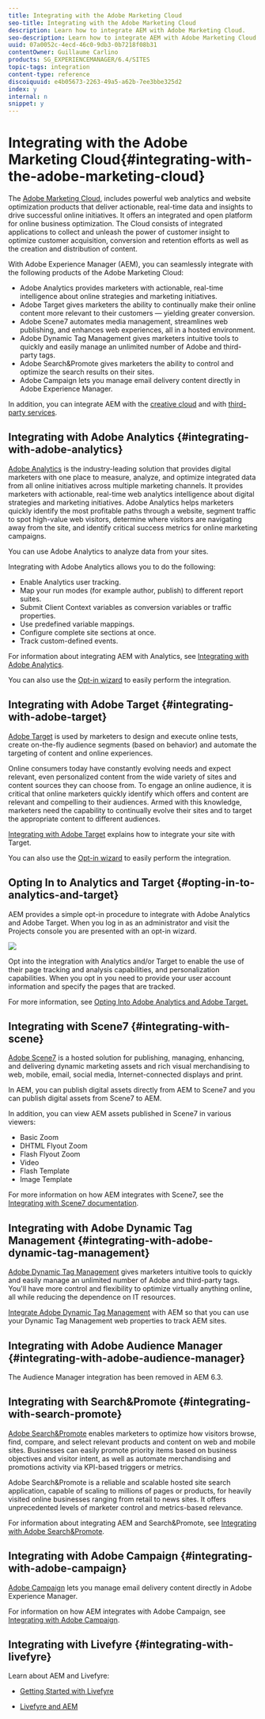 ```yaml
---
title: Integrating with the Adobe Marketing Cloud
seo-title: Integrating with the Adobe Marketing Cloud
description: Learn how to integrate AEM with Adobe Marketing Cloud.
seo-description: Learn how to integrate AEM with Adobe Marketing Cloud.
uuid: 07a0052c-4ecd-46c0-9db3-0b7218f08b31
contentOwner: Guillaume Carlino
products: SG_EXPERIENCEMANAGER/6.4/SITES
topic-tags: integration
content-type: reference
discoiquuid: e4b05673-2263-49a5-a62b-7ee3bbe325d2
index: y
internal: n
snippet: y
---
```


# Integrating with the Adobe Marketing Cloud{#integrating-with-the-adobe-marketing-cloud}

<!--
Comment Type: remark
Last Modified By: Alva Ware-Bevacqui (alvawb)
Last Modified Date: 2018-02-20T07:58:45.963-0500
<p>Information from this page should be on a Features or overview page. Do not delete content for now.</p>
-->

The [Adobe Marketing Cloud](http://www.adobe.com/solutions/digital-marketing.html), includes powerful web analytics and website optimization products that deliver actionable, real-time data and insights to drive successful online initiatives. It offers an integrated and open platform for online business optimization. The Cloud consists of integrated applications to collect and unleash the power of customer insight to optimize customer acquisition, conversion and retention efforts as well as the creation and distribution of content.

With Adobe Experience Manager (AEM), you can seamlessly integrate with the following products of the Adobe Marketing Cloud:

* Adobe Analytics provides marketers with actionable, real-time intelligence about online strategies and marketing initiatives.  
* Adobe Target gives marketers the ability to continually make their online content more relevant to their customers — yielding greater conversion.
* Adobe Scene7 automates media management, streamlines web publishing, and enhances web experiences, all in a hosted environment.
* Adobe Dynamic Tag Management gives marketers intuitive tools to quickly and easily manage an unlimited number of Adobe and third-party tags.
* Adobe Search&Promote gives marketers the ability to control and optimize the search results on their sites.  
* Adobe Campaign lets you manage email delivery content directly in Adobe Experience Manager.

In addition, you can integrate AEM with the [creative cloud](../../../sites/administering/using/creative-cloud.md) and with [third-party services](../../../sites/administering/using/third-party-services.md).

## Integrating with Adobe Analytics {#integrating-with-adobe-analytics}

[Adobe Analytics](http://www.omniture.com/en/products/analytics/sitecatalyst) is the industry-leading solution that provides digital marketers with one place to measure, analyze, and optimize integrated data from all online initiatives across multiple marketing channels. It provides marketers with actionable, real-time web analytics intelligence about digital strategies and marketing initiatives. Adobe Analytics helps marketers quickly identify the most profitable paths through a website, segment traffic to spot high-value web visitors, determine where visitors are navigating away from the site, and identify critical success metrics for online marketing campaigns.

You can use Adobe Analytics to analyze data from your sites.

Integrating with Adobe Analytics allows you to do the following:

* Enable Analytics user tracking.
* Map your run modes (for example author, publish) to different report suites.
* Submit Client Context variables as conversion variables or traffic properties.
* Use predefined variable mappings.
* Configure complete site sections at once.
* Track custom-defined events.

For information about integrating AEM with Analytics, see [Integrating with Adobe Analytics](../../../sites/administering/using/adobeanalytics.md).

You can also use the [Opt-in wizard](../../../sites/administering/using/opt-in.md) to easily perform the integration.

## Integrating with Adobe Target {#integrating-with-adobe-target}

[Adobe Target](http://www.omniture.com/en/products/conversion/test-and-target) is used by marketers to design and execute online tests, create on-the-fly audience segments (based on behavior) and automate the targeting of content and online experiences.

Online consumers today have constantly evolving needs and expect relevant, even personalized content from the wide variety of sites and content sources they can choose from. To engage an online audience, it is critical that online marketers quickly identify which offers and content are relevant and compelling to their audiences. Armed with this knowledge, marketers need the capability to continually evolve their sites and to target the appropriate content to different audiences.

[Integrating with Adobe Target](../../../sites/administering/using/target.md) explains how to integrate your site with Target.

You can also use the [Opt-in wizard](../../../sites/administering/using/opt-in.md) to easily perform the integration.

## Opting In to Analytics and Target {#opting-in-to-analytics-and-target}

AEM provides a simple opt-in procedure to integrate with Adobe Analytics and Adobe Target. When you log in as an administrator and visit the Projects console you are presented with an opt-in wizard.

![](assets/chlimage_1-120.png)

Opt into the integration with Analytics and/or Target to enable the use of their page tracking and analysis capabilities, and personalization capabilities. When you opt in you need to provide your user account information and specify the pages that are tracked.

For more information, see [Opting Into Adobe Analytics and Adobe Target.](../../../sites/administering/using/opt-in.md)

## Integrating with Scene7 {#integrating-with-scene}

[Adobe Scene7](http://www.adobe.com/products/scene7.html) is a hosted solution for publishing, managing, enhancing, and delivering dynamic marketing assets and rich visual merchandising to web, mobile, email, social media, Internet-connected displays and print.

In AEM, you can publish digital assets directly from AEM to Scene7 and you can publish digital assets from Scene7 to AEM.

In addition, you can view AEM assets published in Scene7 in various viewers:

* Basic Zoom
* DHTML Flyout Zoom
* Flash Flyout Zoom
* Video
* Flash Template
* Image Template

For more information on how AEM integrates with Scene7, see the [Integrating with Scene7 documentation](../../../sites/administering/using/scene7.md).

## Integrating with Adobe Dynamic Tag Management {#integrating-with-adobe-dynamic-tag-management}

[Adobe Dynamic Tag Management](http://www.adobe.com/solutions/digital-marketing/dynamic-tag-management.html) gives marketers intuitive tools to quickly and easily manage an unlimited number of Adobe and third-party tags. You'll have more control and flexibility to optimize virtually anything online, all while reducing the dependence on IT resources.

[Integrate Adobe Dynamic Tag Management](../../../sites/administering/using/dtm.md) with AEM so that you can use your Dynamic Tag Management web properties to track AEM sites.

## Integrating with Adobe Audience Manager {#integrating-with-adobe-audience-manager}

The Audience Manager integration has been removed in AEM 6.3.

## Integrating with Search&Promote {#integrating-with-search-promote}

[Adobe Search&Promote](http://www.omniture.com/en/products/conversion/search-and-promote) enables marketers to optimize how visitors browse, find, compare, and select relevant products and content on web and mobile sites. Businesses can easily promote priority items based on business objectives and visitor intent, as well as automate merchandising and promotions activity via KPI-based triggers or metrics.

Adobe Search&Promote is a reliable and scalable hosted site search application, capable of scaling to millions of pages or products, for heavily visited online businesses ranging from retail to news sites. It offers unprecedented levels of marketer control and metrics-based relevance.

For information about integrating AEM and Search&Promote, see [Integrating with Adobe Search&Promote](../../../sites/administering/using/search-and-promote.md).

## Integrating with Adobe Campaign {#integrating-with-adobe-campaign}

[Adobe Campaign](http://www.adobe.com/solutions/campaign-management.html) lets you manage email delivery content directly in Adobe Experience Manager.

For information on how AEM integrates with Adobe Campaign, see [Integrating with Adobe Campaign](../../../sites/administering/using/campaignstandard.md).

## Integrating with Livefyre {#integrating-with-livefyre}

Learn about AEM and Livefyre:

* [Getting Started with Livefyre](http://answers.livefyre.com/developers/getting-started)  

* [Livefyre and AEM](https://answers.livefyre.com/product/livefyre-for-adobe-experience-manager-aem/livefyre-for-adobe-experience-manager/)

